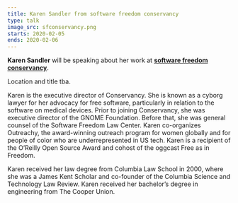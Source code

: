 ```yaml
---
title: Karen Sandler from software freedom conservancy
type: talk
image_src: sfconservancy.png
starts: 2020-02-05
ends: 2020-02-06
---
```


**Karen Sandler** will be speaking about her work at [**software freedom conservancy**](https://sfconservancy.org/).

Location and title tba.

Karen is the executive director of Conservancy. She is known as a cyborg lawyer for her advocacy for free software, particularly in relation to the software on medical devices. Prior to joining Conservancy, she was executive director of the GNOME Foundation. Before that, she was general counsel of the Software Freedom Law Center. Karen co-organizes Outreachy, the award-winning outreach program for women globally and for people of color who are underrepresented in US tech. Karen is a recipient of the O’Reilly Open Source Award and cohost of the oggcast Free as in Freedom.

Karen received her law degree from Columbia Law School in 2000, where she was a James Kent Scholar and co-founder of the Columbia Science and Technology Law Review. Karen received her bachelor’s degree in engineering from The Cooper Union.
